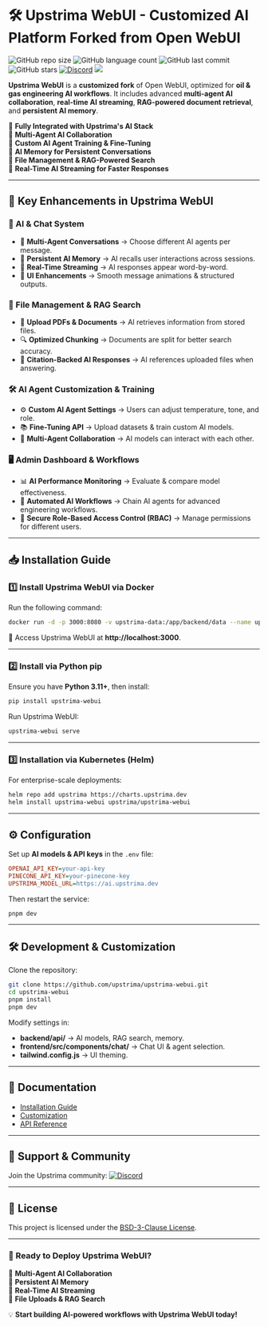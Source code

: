 # 🛠 Upstrima WebUI - Customized AI Platform Forked from Open WebUI

![GitHub repo size](https://img.shields.io/github/repo-size/upstrima/upstrima-webui)
![GitHub language count](https://img.shields.io/github/languages/count/upstrima/upstrima-webui)
![GitHub last commit](https://img.shields.io/github/last-commit/upstrima/upstrima-webui?color=red)
![GitHub stars](https://img.shields.io/github/stars/upstrima/upstrima-webui?style=social)
[![Discord](https://img.shields.io/badge/Discord-Upstrima-blue?logo=discord&logoColor=white)](https://discord.gg/upstrima)
[![](https://img.shields.io/static/v1?label=Sponsor&message=%E2%9D%A4&logo=GitHub&color=%23fe8e86)](https://github.com/sponsors/upstrima)

**Upstrima WebUI** is a **customized fork** of Open WebUI, optimized for **oil & gas engineering AI workflows**. It includes advanced **multi-agent AI collaboration**, **real-time AI streaming**, **RAG-powered document retrieval**, and **persistent AI memory**.

🔹 **Fully Integrated with Upstrima's AI Stack**  
🔹 **Multi-Agent AI Collaboration**  
🔹 **Custom AI Agent Training & Fine-Tuning**  
🔹 **AI Memory for Persistent Conversations**  
🔹 **File Management & RAG-Powered Search**  
🔹 **Real-Time AI Streaming for Faster Responses**  

---

## 🚀 Key Enhancements in Upstrima WebUI
### 🔹 AI & Chat System
- 🤖 **Multi-Agent Conversations** → Choose different AI agents per message.
- 🧠 **Persistent AI Memory** → AI recalls user interactions across sessions.
- 🔄 **Real-Time Streaming** → AI responses appear word-by-word.
- 🎨 **UI Enhancements** → Smooth message animations & structured outputs.

### 📂 File Management & RAG Search
- 📄 **Upload PDFs & Documents** → AI retrieves information from stored files.
- 🔍 **Optimized Chunking** → Documents are split for better search accuracy.
- 📌 **Citation-Backed AI Responses** → AI references uploaded files when answering.

### 🛠 AI Agent Customization & Training
- ⚙️ **Custom AI Agent Settings** → Users can adjust temperature, tone, and role.
- 📚 **Fine-Tuning API** → Upload datasets & train custom AI models.
- 🔗 **Multi-Agent Collaboration** → AI models can interact with each other.

### 🖥️ Admin Dashboard & Workflows
- 📊 **AI Performance Monitoring** → Evaluate & compare model effectiveness.
- 🔄 **Automated AI Workflows** → Chain AI agents for advanced engineering workflows.
- 📁 **Secure Role-Based Access Control (RBAC)** → Manage permissions for different users.

---

## 📥 Installation Guide

### 1️⃣ Install Upstrima WebUI via Docker
Run the following command:
```bash
docker run -d -p 3000:8080 -v upstrima-data:/app/backend/data --name upstrima-webui --restart always ghcr.io/upstrima/upstrima-webui:main
```
🔹 Access Upstrima WebUI at **http://localhost:3000**.

---

### 2️⃣ Install via Python pip
Ensure you have **Python 3.11+**, then install:
```bash
pip install upstrima-webui
```
Run Upstrima WebUI:
```bash
upstrima-webui serve
```

---

### 3️⃣ Installation via Kubernetes (Helm)
For enterprise-scale deployments:
```bash
helm repo add upstrima https://charts.upstrima.dev
helm install upstrima-webui upstrima/upstrima-webui
```

---

## ⚙️ Configuration
Set up **AI models & API keys** in the `.env` file:
```ini
OPENAI_API_KEY=your-api-key
PINECONE_API_KEY=your-pinecone-key
UPSTRIMA_MODEL_URL=https://ai.upstrima.dev
```
Then restart the service:
```bash
pnpm dev
```

---

## 🛠 Development & Customization
Clone the repository:
```bash
git clone https://github.com/upstrima/upstrima-webui.git
cd upstrima-webui
pnpm install
pnpm dev
```
Modify settings in:
- **backend/api/** → AI models, RAG search, memory.
- **frontend/src/components/chat/** → Chat UI & agent selection.
- **tailwind.config.js** → UI theming.

---

## 📖 Documentation
- [Installation Guide](https://docs.upstrima.dev/webui/install)
- [Customization](https://docs.upstrima.dev/webui/customization)
- [API Reference](https://docs.upstrima.dev/webui/api)

---

## 💬 Support & Community
Join the Upstrima community:
[![Discord](https://img.shields.io/badge/Discord-Upstrima-blue?logo=discord&logoColor=white)](https://discord.gg/upstrima)

---

## 📜 License
This project is licensed under the [BSD-3-Clause License](LICENSE).

---

### 🚀 Ready to Deploy Upstrima WebUI?
🔹 **Multi-Agent AI Collaboration**  
🔹 **Persistent AI Memory**  
🔹 **Real-Time AI Streaming**  
🔹 **File Uploads & RAG Search**  

💡 **Start building AI-powered workflows with Upstrima WebUI today!**
